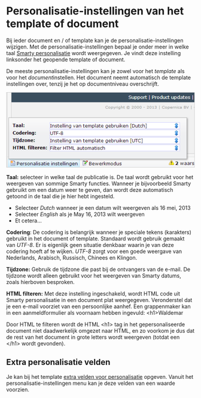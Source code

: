 # Personalisatie-instellingen van het template of document

Bij ieder document en / of template kan je de
personalisatie-instellingen wijzigen. Met de personalisatie-instellingen
bepaal je onder meer in welke taal [Smarty
personalisatie](./what-is-personalization.md)
wordt weergegeven. Je vindt deze instelling linksonder het geopende
template of document.

De meeste personalisatie-instellingen kan je zowel voor het *template*
als voor het *document*instellen. Het document neemt automatisch de
template instellingen over, tenzij je het op documentniveau
overschrijft.

![](../images/personalisatieinstellingen.png)

**Taal:** selecteer in welke taal de publicatie is. De taal wordt
gebruikt voor het weergeven van sommige Smarty functies. Wanneer je
bijvoorbeeld Smarty gebruikt om een datum weer te geven, dan wordt deze
automatisch getoond in de taal die je hier hebt ingesteld.

-   Selecteer *Dutch* wanneer je een datum wilt weergeven als 16 mei,
    2013
-   Selecteer *English* als je May 16, 2013 wilt weergeven
-   Et cetera...

**Codering**: De codering is belangrijk wanneer je speciale tekens
(karakters) gebruikt in het document of template. Standaard wordt
gebruik gemaakt van *UTF-8*. Er is eigenlijk geen situatie denkbaar
waarin je van deze codering hoeft af te wijken. *UTF-8* zorgt voor een
goede weergave van Nederlands, Arabisch, Russisch, Chinees en Klingon.

**Tijdzone:** Gebruik de tijdzone die past bij de ontvangers van de
e-mail. De tijdzone wordt alleen gebruikt voor het weergeven van Smarty
datums, zoals hierboven besproken.

**HTML filteren:** Met deze instelling ingeschakeld, wordt HTML code uit
Smarty personalisatie in een document plat weergegeven. Veronderstel dat
je een e-mail voorziet van een persoonlijke aanhef. Een grappenmaker kan
in een aanmeldformulier als voornaam hebben ingevuld: \<h1\>Waldemar

Door HTML te filteren wordt de HTML \<h1\> tag in het gepersonaliseerde
document niet daadwerkelijk omgezet naar HTML, en zo voorkom je dus dat
de rest van het document in grote letters wordt weergeven (totdat een
\</h1\> wordt gevonden).

## Extra personalisatie velden

Je kan bij het template [extra velden voor personalisatie](./extra-fields-for-personalizing.md)
opgeven. Vanuit het personalisatie-instellingen menu kan je deze velden
van een waarde voorzien.



